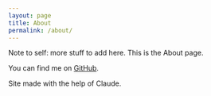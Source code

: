 ```yaml
---
layout: page
title: About
permalink: /about/
---
```


Note to self: more stuff to add here. This is the About page.  

You can find me on [GitHub](https://github.com/wishardry).

Site made with the help of Claude. 
